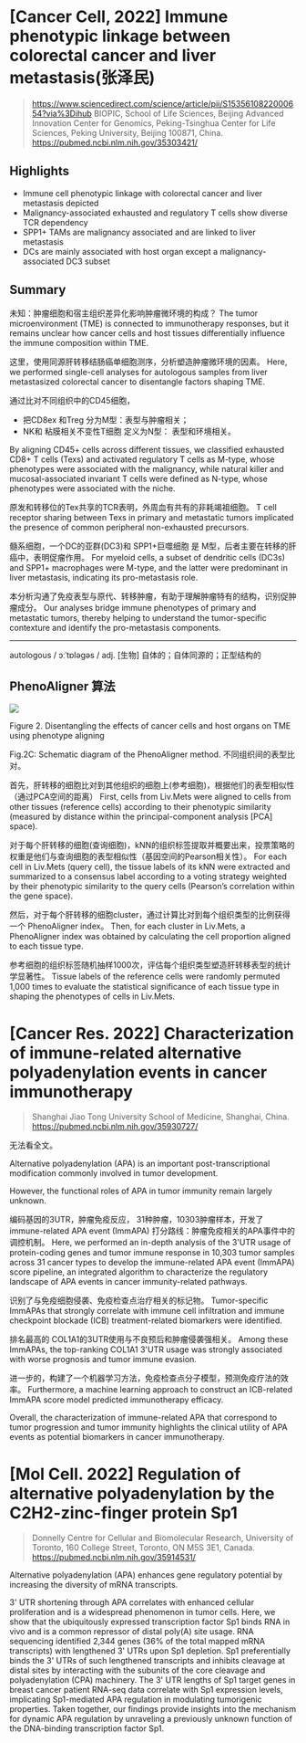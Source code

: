 

# [Cancer Cell, 2022] Immune phenotypic linkage between colorectal cancer and liver metastasis(张泽民)
> https://www.sciencedirect.com/science/article/pii/S1535610822000654?via%3Dihub
> BIOPIC, School of Life Sciences, Beijing Advanced Innovation Center for Genomics, Peking-Tsinghua Center for Life Sciences, Peking University, Beijing 100871, China.
> https://pubmed.ncbi.nlm.nih.gov/35303421/


## Highlights

* Immune cell phenotypic linkage with colorectal cancer and liver metastasis depicted
* Malignancy-associated exhausted and regulatory T cells show diverse TCR dependency
* SPP1+ TAMs are malignancy associated and are linked to liver metastasis
* DCs are mainly associated with host organ except a malignancy-associated DC3 subset


## Summary

未知：肿瘤细胞和宿主组织差异化影响肿瘤微环境的构成？
The tumor microenvironment (TME) is connected to immunotherapy responses, but it remains unclear how cancer cells and host tissues differentially influence the immune composition within TME. 

这里，使用同源肝转移结肠癌单细胞测序，分析塑造肿瘤微环境的因素。
Here, we performed single-cell analyses for autologous samples from liver metastasized colorectal cancer to disentangle factors shaping TME. 

通过比对不同组织中的CD45细胞，
- 把CD8ex 和Treg 分为M型：表型与肿瘤相关； 
- NK和 粘膜相关不变性T细胞 定义为N型： 表型和环境相关。

By aligning CD45+ cells across different tissues, we classified exhausted CD8+ T cells (Texs) and activated regulatory T cells as M-type, whose phenotypes were associated with the malignancy, while natural killer and mucosal-associated invariant T cells were defined as N-type, whose phenotypes were associated with the niche. 


原发和转移位的Tex共享的TCR表明，外周血有共有的非耗竭祖细胞。
T cell receptor sharing between Texs in primary and metastatic tumors implicated the presence of common peripheral non-exhausted precursors. 

髓系细胞，一个DC的亚群(DC3)和 SPP1+巨噬细胞 是 M型，后者主要在转移的肝癌中，表明促瘤作用。
For myeloid cells, a subset of dendritic cells (DC3s) and SPP1+ macrophages were M-type, and the latter were predominant in liver metastasis, indicating its pro-metastasis role. 

本分析沟通了免疫表型与原代、转移肿瘤，有助于理解肿瘤特有的结构，识别促肿瘤成分。
Our analyses bridge immune phenotypes of primary and metastatic tumors, thereby helping to understand the tumor-specific contexture and identify the pro-metastasis components.

---
autologous / ɔːˈtɒləɡəs / adj. [生物] 自体的；自体同源的；正型结构的



## PhenoAligner 算法

<image src="/data/2022/images/08/0803_PhenoAligner.png">

Figure 2. Disentangling the effects of cancer cells and host organs on TME using phenotype aligning

Fig.2C: Schematic diagram of the PhenoAligner method. 不同组织间的表型比对。

首先，肝转移的细胞比对到其他组织的细胞上(参考细胞)，根据他们的表型相似性（通过PCA空间的距离）
First, cells from Liv.Mets were aligned to cells from other tissues (reference cells) according to their
phenotypic similarity (measured by distance within the principal-component analysis [PCA] space). 

对于每个肝转移的细胞(查询细胞)，kNN的组织标签提取并概要出来，投票策略的权重是他们与查询细胞的表型相似性（基因空间的Pearson相关性）。
For each cell in Liv.Mets (query cell), the tissue labels of its kNN were extracted and summarized to a consensus label according to a voting strategy weighted by their phenotypic similarity to the query cells (Pearson’s
correlation within the gene space). 

然后，对于每个肝转移的细胞cluster，通过计算比对到每个组织类型的比例获得一个 PhenoAligner index。
Then, for each cluster in Liv.Mets, a PhenoAligner index was obtained by calculating the cell proportion aligned to each tissue type. 

参考细胞的组织标签随机抽样1000次，评估每个组织类型塑造肝转移表型的统计学显著性。
Tissue labels of the reference cells were randomly permuted 1,000 times to evaluate the statistical significance of each tissue type in shaping the phenotypes of cells in Liv.Mets.







# [Cancer Res. 2022] Characterization of immune-related alternative polyadenylation events in cancer immunotherapy
> Shanghai Jiao Tong University School of Medicine, Shanghai, China.
> https://pubmed.ncbi.nlm.nih.gov/35930727/

无法看全文。


Alternative polyadenylation (APA) is an important post-transcriptional modification commonly involved in tumor development. 

However, the functional roles of APA in tumor immunity remain largely unknown. 

编码基因的3UTR，肿瘤免疫反应， 31种肿瘤，10303肿瘤样本，开发了 immune-related APA event (ImmAPA) 打分路线：肿瘤免疫相关的APA事件中的调控机制。
Here, we performed an in-depth analysis of the 3'UTR usage of protein-coding genes and tumor immune response in 10,303 tumor samples across 31 cancer types to develop the immune-related APA event (ImmAPA) score pipeline, an integrated algorithm to characterize the regulatory landscape of APA events in cancer immunity-related pathways.

识别了与免疫细胞侵袭、免疫检查点治疗相关的标记物。
Tumor-specific ImmAPAs that strongly correlate with immune cell infiltration and immune checkpoint blockade (ICB) treatment-related biomarkers were identified. 

排名最高的 COL1A1的3UTR使用与不良预后和肿瘤侵袭强相关。
Among these ImmAPAs, the top-ranking COL1A1 3'UTR usage was strongly associated with worse prognosis and tumor immune evasion. 

进一步的，构建了一个机器学习方法，免疫检查点分子模型，预测免疫疗法的效率。
Furthermore, a machine learning approach to construct an ICB-related ImmAPA score model predicted immunotherapy efficacy. 

Overall, the characterization of immune-related APA that correspond to tumor progression and tumor immunity highlights the clinical utility of APA events as potential biomarkers in cancer immunotherapy.






# [Mol Cell. 2022] Regulation of alternative polyadenylation by the C2H2-zinc-finger protein Sp1
> Donnelly Centre for Cellular and Biomolecular Research, University of Toronto, 160 College Street, Toronto, ON M5S 3E1, Canada.
> https://pubmed.ncbi.nlm.nih.gov/35914531/

Alternative polyadenylation (APA) enhances gene regulatory potential by increasing the diversity of mRNA transcripts. 

3' UTR shortening through APA correlates with enhanced cellular proliferation and is a widespread phenomenon in tumor cells. Here, we show that the ubiquitously expressed transcription factor Sp1 binds RNA in vivo and is a common repressor of distal poly(A) site usage. RNA sequencing identified 2,344 genes (36% of the total mapped mRNA transcripts) with lengthened 3' UTRs upon Sp1 depletion. Sp1 preferentially binds the 3' UTRs of such lengthened transcripts and inhibits cleavage at distal sites by interacting with the subunits of the core cleavage and polyadenylation (CPA) machinery. The 3' UTR lengths of Sp1 target genes in breast cancer patient RNA-seq data correlate with Sp1 expression levels, implicating Sp1-mediated APA regulation in modulating tumorigenic properties. Taken together, our findings provide insights into the mechanism for dynamic APA regulation by unraveling a previously unknown function of the DNA-binding transcription factor Sp1.